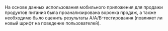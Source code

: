 На основе данных использования мобильного приложения для продажи продуктов питания была проанализирована воронка продаж, а также необходимо было оценить результаты A/A/B-тестирования (повлияет ли новый шрифт на поведение пользователей).